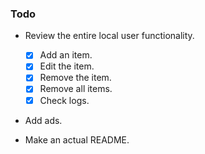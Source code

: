 ### Todo

-   Review the entire local user functionality.

    -   [x] Add an item.
    -   [x] Edit the item.
    -   [x] Remove the item.
    -   [x] Remove all items.
    -   [x] Check logs.

-   Add ads.
-   Make an actual README.
